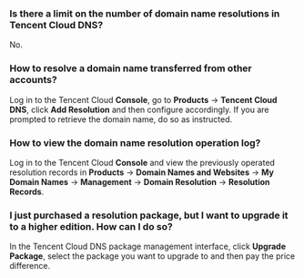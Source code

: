 ### Is there a limit on the number of domain name resolutions in Tencent Cloud DNS?
No.

### How to resolve a domain name transferred from other accounts?
Log in to the Tencent Cloud **Console**, go to **Products** -> **Tencent Cloud DNS**, click **Add Resolution** and then configure accordingly. If you are prompted to retrieve the domain name, do so as instructed.

### How to view the domain name resolution operation log?
Log in to the Tencent Cloud **Console** and view the previously operated resolution records in **Products** -> **Domain Names and Websites** -> **My Domain Names** -> **Management** -> **Domain Resolution** -> **Resolution Records**.

### I just purchased a resolution package, but I want to upgrade it to a higher edition. How can I do so?
In the Tencent Cloud DNS package management interface, click **Upgrade Package**, select the package you want to upgrade to and then pay the price difference.  





